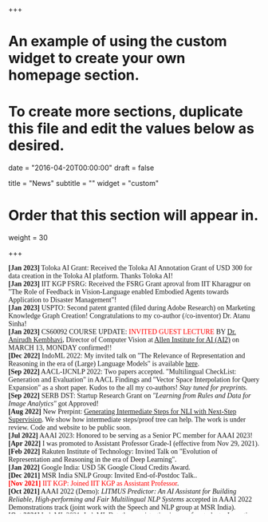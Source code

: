 +++
# An example of using the custom widget to create your own homepage section.
# To create more sections, duplicate this file and edit the values below as desired.

date = "2016-04-20T00:00:00"
draft = false

title = "News"
subtitle = ""
widget = "custom"

# Order that this section will appear in.
weight = 30

+++
<script>
    (function($){
        $(window).on("load",function(){
            $("body").mCustomScrollbar({
				theme:"inset-dark",
				scrollInertia:300,
				mouseWheel:{ enable: true }
            });
        });
    })(jQuery);
</script>

<div class="mCustomScrollbar" data-mcs-theme="inset-dark" style="height:500px;width:100%;font:24px/28px;font-family: cambria; overflow:auto;">
<i class="fas fa-star fa-xs" style="color:gold;text-shadow:2px 2px 2px #000;vertical-align: middle;"></i> <span style="font-weight: bold;">
[Jan 2023]</span> Toloka AI Grant: Received the Toloka AI Annotation Grant of USD 300 for data creation in the Toloka AI platform. Thanks Toloka AI!
<br/>
<i class="fas fa-star fa-xs" style="color:gold;text-shadow:2px 2px 2px #000;vertical-align: middle;"></i> <span style="font-weight: bold;">
[Jan 2023]</span> IIT KGP FSRG: Received the FSRG Grant aproval from IIT Kharagpur on "The Role of Feedback in Vision-Language enabled Embodied Agents towards Application to Disaster Management"!
<br/>
<i class="fas fa-star fa-xs" style="color:gold;text-shadow:2px 2px 2px #000;vertical-align: middle;"></i> <span style="font-weight: bold;">
[Jan 2023]</span> USPTO: Second patent granted (filed during Adobe Research) on Marketing Knowledge Graph Creation! Congratulations to my co-author (/co-inventor) Dr. Atanu Sinha!
<br/>
<i class="fas fa-star fa-xs" style="color:gold;text-shadow:2px 2px 2px #000;vertical-align: middle;"></i> <span style="font-weight: bold;">[Jan 2023]</span> CS60092 COURSE UPDATE:  <span style='color: red'>INVITED GUEST LECTURE</span> BY <a href="https://anikem.github.io/">Dr. Anirudh Kembhavi</a>, Director of Computer Vision at <a href="https://allenai.org/">Allen Institute for AI (AI2)</a> on MARCH 13, MONDAY confirmed!!
<br/>
<i class="fas fa-star fa-xs" style="color:gold;text-shadow:2px 2px 2px #000;vertical-align: middle;"></i>   <span style="font-weight: bold;">[Dec 2022]</span> IndoML 2022: My invited talk on "The Relevance of Representation and Reasoning in the era of (Large) Language Models" is available <a href="https://youtu.be/0US3NMdorPQ?t=5226">here</a>.
<br/>
<i class="fas fa-star fa-xs" style="color:gold;text-shadow:2px 2px 2px #000;vertical-align: middle;"></i>   <span style="font-weight: bold;">[Sep 2022]</span> AACL-IJCNLP 2022: Two papers accepted. "Multilingual CheckList: Generation and Evaluation" in AACL Findings and "Vector Space Interpolation for Query Expansion" as a short paper. Kudos to the all my co-authors! <em> Stay tuned for preprints. </em> 
<br/>
<i class="fas fa-star fa-xs" style="color:gold;text-shadow:2px 2px 2px #000;vertical-align: middle;"></i>   <span style="font-weight: bold;">[Sep 2022]</span> SERB DST: Startup Research Grant on <em>"Learning from Rules and Data for Image Analytics"</em> got Approved!
<br/>
<i class="fas fa-star fa-xs" style="color:gold;text-shadow:2px 2px 2px #000;vertical-align: middle;"></i>   <span style="font-weight: bold;">[Aug 2022]</span> New Prerpint: <a href="https://arxiv.org/abs/2208.14641">Generating Intermediate Steps for NLI with Next-Step Supervision</a>. We show how intermediate steps/proof tree can help. The work is under review. Code and website to be public soon.
<br/>
<i class="fas fa-star fa-xs" style="color:gold;text-shadow:2px 2px 2px #000;vertical-align: middle;"></i>   <span style="font-weight: bold;">[Jul 2022]</span>  AAAI 2023: Honored to be serving as a Senior PC member for AAAI 2023!
<br/>
<i class="fas fa-star fa-xs" style="color:gold;text-shadow:2px 2px 2px #000;vertical-align: middle;"></i>   <span style="font-weight: bold;">[Apr 2022]</span>  I was promoted to Assistant Professor Grade-I (effective from Nov 29, 2021). 
<br/>
<i class="fas fa-star fa-xs" style="color:gold;text-shadow:2px 2px 2px #000;vertical-align: middle;"></i>   <span style="font-weight: bold;">[Feb 2022]</span>  Rakuten Institute of Technology: Invited Talk on "Evolution of Representation and Reasoning in the era of Deep Learning". 
<br/>
<i class="fas fa-star fa-xs" style="color:gold;text-shadow:2px 2px 2px #000;vertical-align: middle;"></i>   <span style="font-weight: bold;">[Jan 2022]</span>  Google India: USD 5K Google Cloud Credits Award. 
<br/>
<i class="fas fa-star fa-xs" style="color:gold;text-shadow:2px 2px 2px #000;vertical-align: middle;"></i>   <span style="font-weight: bold;">[Dec 2021]</span>  MSR India SNLP Group: Invited End-of-Postdoc Talk.</span>. 
<br/>
<span class="blink" style="color:red"><i class="fa fa-bullhorn" style="color:red;text-shadow:1px 1px 1px #000;"></i>   <span style="font-weight: bold;">[Nov 2021]</span>  IIT KGP: Joined IIT KGP as Assistant Professor</span>. 
<br/>
<i class="fas fa-star fa-xs" style="color:gold;text-shadow:2px 2px 2px #000;vertical-align: middle;"></i>  <span style="font-weight: bold;">[Oct 2021]</span>  AAAI 2022 (Demo): <em>LITMUS Predictor: An AI Assistant for Building Reliable, High-performing and Fair Multilingual NLP Systems</em> accepted in AAAI 2022 Demonstrations track (joint work with the Speech and NLP group at MSR India). 
<br/>
<i class="fas fa-star fa-xs" style="color:gold;text-shadow:2px 2px 2px #000;vertical-align: middle;"></i>  <span style="font-weight: bold;">[Oct 2021]</span>  IndoML 2021: <a href="https://indoml.in/"> IndoML Datathon</a> registration is open for students. Lucrative cash prize, and a series of exciting talks by thought leaders in ML/NLP awaits you! So go forth and <a href="https://docs.google.com/forms/d/e/1FAIpQLSd5qftS0eyfIH3QGk3YTwCmMHX7uLVDrk4Q7uz4fQ08nIc_Qw/viewform">register</a>.
<br/>
<i class="fa fa-bullhorn" style="color:red;text-shadow:1px 1px 1px #000;"></i> 
<span style="font-weight: bold;">[Oct 2021]</span>  EMNLP 2021 (MRL Workshop): <a href="https://github.com/microsoft/TaxiXNLI">TaxiXNLI</a> dataset released publicly!
<br/>
<i class="fas fa-star fa-xs" style="color:gold;text-shadow:2px 2px 2px #000;vertical-align: middle;"></i> <span style="font-weight: bold;">[Sep 2021]</span>  EMNLP 2021 (MRL workshop): Work on "Analyzing the Effects of Reasoning Types on Cross-Lingual Transfer Performance" accepted, with co-authors Karthikeyan K, Aalok Sathe and Monojit Choudhury.
<br/>
<i class="fas fa-star fa-xs" style="color:gold;text-shadow:2px 2px 2px #000;vertical-align: middle;"></i> <span style="font-weight: bold;">[Aug 2021]</span>  MILA Philosophy of NLP Reading Group: Invited as a speaker.
<br/>
<i class="fas fa-star fa-xs" style="color:gold;text-shadow:2px 2px 2px #000;vertical-align: middle;"></i> <span style="font-weight: bold;">[Aug 2021]</span>  IndoML 2021: Invited to be a part of the organizing committee (specifically <a href="http://indoml.in/">datathon@IndoML</a>). See <a href="https://labs.iitgn.ac.in/datascience/indoml/">IndoML 2020</a> for reference.
<br/>
<i class="fas fa-star fa-xs" style="color:gold;text-shadow:2px 2px 2px #000;vertical-align: middle;"></i> <span style="font-weight: bold;">[Aug 2021]</span>  NeurIPS-2021 MathAI4ED: Invited as a PC member.
<br/>
<i class="fas fa-star fa-xs" style="color:gold;text-shadow:2px 2px 2px #000;vertical-align: middle;"></i>  <span style="font-weight: bold;">[Aug 2021]</span>   Invited Lecture at <a href="https://edu.ieee.org/in-acsir/ieee-sps/#1625137355153-2c7ec800-1f0f">IEEE SPS Deep Learning Summer School</a> on  "The Interplay between Deep Learning, Logic, and Reasoning"
<br/>
<!-- <i class="fas fa-star fa-xs" style="color:gold;text-shadow:2px 2px 2px #000;vertical-align: middle;"></i>  -->
<i class="fa fa-bullhorn" style="color:red;text-shadow:1px 1px 1px #000;"></i>  <span style="font-weight: bold;">[Jun 2021]</span>   CIKM 2021: Workshop CfP for <a href="https://sites.google.com/view/kinn2021/">"Knowledge Injection in Neural Networks"</a> is now public! Please consider submitting!!
<br/>
<i class="fas fa-star fa-xs" style="color:gold;text-shadow:2px 2px 2px #000;vertical-align: middle;"></i>  <span style="font-weight: bold;">[Jun 2021]</span>   Seminar at IIT-Hyderabad CSE on "Explicit Knowledge and Reasoning in the era of Deep Learning"
<br/>
<i class="fas fa-star fa-xs" style="color:gold;text-shadow:2px 2px 2px #000;vertical-align: middle;"></i>   <span style="font-weight: bold;">[May 2021]</span>   Seminar at IIT-Kharagpur CSE on "Explicit Knowledge and Reasoning in the era of Deep Learning".
<br/>
<i class="fas fa-star fa-xs" style="color:gold;text-shadow:2px 2px 2px #000;vertical-align: middle;"></i>   <span style="font-weight: bold;">[May 2021]</span>   Seminar at IIT-Kharagpur Center for AI on "Explicit Knowledge and Reasoning in the era of Deep Learning".
<br/>
<i class="fas fa-star fa-xs" style="color:gold;text-shadow:2px 2px 2px #000;vertical-align: middle;"></i> 
<!-- <i class="fa fa-bullhorn" style="color:red;text-shadow:1px 1px 1px #000;"></i>  -->
<span style="font-weight: bold;">[Mar 2021]</span>  ICLR 2021 <a href="https://mathai-iclr.github.io/">(MathAI workshop)</a>: Work on "Analyzing The Nuances of Transformers' Polynomial Simplification Abilities" accepted, with co-authors Vishesh Agarwal, and Navin Goyal.
<br/>
<!-- <i class="fas fa-star fa-xs" style="color:gold;text-shadow:2px 2px 2px #000;vertical-align: middle;"></i>  -->
<i class="fa fa-bullhorn" style="color:red;text-shadow:1px 1px 1px #000;"></i>  <span style="font-weight: bold;">[Mar 2021]</span>   IJCAI 2021: Workshop CfP for <a href="https://nsnli.github.io">"Is Neuro-symbolic SOTA still a myth for NLI"</a> is now public! Please consider submitting!!
<br/>
<!-- <i class="fas fa-star fa-xs" style="color:gold;text-shadow:2px 2px 2px #000;vertical-align: middle;"></i>  -->
<i class="fa fa-bullhorn" style="color:red;text-shadow:1px 1px 1px #000;"></i> <span style="font-weight: bold;">[Mar 2021]</span>  IJCAI 2021: Workshop proposoal on "Is Neuro-symbolic SOTA still a myth for NLI" accepted with co-organizers <a href="https://researcher.watson.ibm.com/researcher/view.php?person=ibm-Maria.Chang">Maria Chang</a>, <a href="https://www.cs.utexas.edu/people/faculty-researchers/swarat-chaudhuri">Swarat Chaudhuri</a>, <a href="https://www.microsoft.com/en-us/research/people/monojitc/">Monojit Choudhury</a>, and <a href="https://sebdumancic.github.io/">Sebastijan Dumancic</a>.
<br/>
<i class="fas fa-star fa-xs" style="color:gold;text-shadow:2px 2px 2px #000;vertical-align: middle;"></i> <span style="font-weight: bold;">[Mar 2021]</span>  ICLR 2021 <a href="https://mathai-iclr.github.io/">(MathAI workshop)</a>: Invited as PC member.
<br/>
<i class="fas fa-star fa-xs" style="color:gold;text-shadow:2px 2px 2px #000;vertical-align: middle;"></i> <span style="font-weight: bold;">[Dec 2020]</span>  ACL-IJCNLP-2021: Invited as PC member.
<br/>
<i class="fas fa-star fa-xs" style="color:gold;text-shadow:2px 2px 2px #000;vertical-align: middle;"></i> <span style="font-weight: bold;">[Nov 2020]</span>  CoNLL 2020: Our pre-recorded <a href="https://slideslive.com/38939466/taxinli-taking-a-ride-up-the-nlu-hill">talk</a> on TaxiNLI is online. Hope you enjoy (modulo my lack of expressions :))!
<br/>
<i class="fas fa-star fa-xs" style="color:gold;text-shadow:2px 2px 2px #000;vertical-align: middle;"></i> <span style="font-weight: bold;">[Oct 2020]</span>  NAACL-2021: Invited as PC Member.
<br/>
<!-- <i class="fas fa-star fa-xs" style="color:gold;text-shadow:2px 2px 2px #000;vertical-align: middle;"></i>  -->
<i class="fa fa-bullhorn" style="color:red;text-shadow:1px 1px 1px #000;"></i> 
<span style="font-weight: bold;">[Oct 2020]</span>  CoNLL-2020: <a href="https://github.com/microsoft/TaxiNLI">TaxiNLI</a> dataset released publicly!
<br/>
<i class="fas fa-star fa-xs" style="color:gold;text-shadow:2px 2px 2px #000;vertical-align: middle;"></i> <span style="font-weight: bold;">[Sep 2020]</span>  CoNLL-2020: <a href="https://arxiv.org/abs/2009.14505">TaxiNLI: Taking a ride up the NLU Hill</a> accepted at CoNLL.
<br/>
<i class="fas fa-star fa-xs" style="color:gold;text-shadow:2px 2px 2px #000;vertical-align: middle;"></i> <span style="font-weight: bold;">[Aug 2020]</span>  EACL-2021: Invited as PC Member.
<br/>
<i class="fas fa-star fa-xs" style="color:gold;text-shadow:2px 2px 2px #000;vertical-align: middle;"></i> <span style="font-weight: bold;">[Mar 2020]</span>  EMNLP-20: Invited as PC Member.
<br/>
<i class="fas fa-star fa-xs" style="color:gold;text-shadow:2px 2px 2px #000;vertical-align: middle;"></i> <span style="font-weight: bold;">[Mar 2020]</span>  LANTERN@COLING-20: Invited as PC Member.
<br/>
<!-- <i class="fas fa-star fa-xs" style="color:gold;text-shadow:2px 2px 2px #000;vertical-align: middle;"></i>  -->
<i class="fa fa-bullhorn" style="color:red;text-shadow:1px 1px 1px #000;"></i> 
<span style="font-weight: bold;">[Feb 2020]</span>  Joined MSR India as a Postdoc Researcher.
<br/>
<i class="fas fa-star fa-xs" style="color:gold;text-shadow:2px 2px 2px #000;vertical-align: middle;"></i> <span style="font-weight: bold;">[Jan 2020]</span>  ACL-20: Invited as PC Member.
<br/>
<i class="fas fa-star fa-xs" style="color:gold;text-shadow:2px 2px 2px #000;vertical-align: middle;"></i> <span style="font-weight: bold;">[Dec 2019]</span> USPTO: "Knowledge-sharing between cross-domain Agents" work approved internally to be filed..
<br/>
<i class="fas fa-star fa-xs" style="color:gold;text-shadow:2px 2px 2px #000;vertical-align: middle;"></i> <span style="font-weight: bold;">[Dec 2019]</span>  AAAI-20: "Uncovering Relations for Marketing Knowledge Representation" accepted in StarAI workshop full paper.
<br/>
<i class="fas fa-star fa-xs" style="color:gold;text-shadow:2px 2px 2px #000;vertical-align: middle;"></i> <span style="font-weight: bold;">[Dec 2019]</span>  IJCAI-20: Invited as PC Member.
<br/>
<i class="fas fa-star fa-xs" style="color:gold;text-shadow:2px 2px 2px #000;vertical-align: middle;"></i> <span style="font-weight: bold;">[Oct 2019]</span>  AAAI-20: Exploratory Navigation and Selective Readoing got accepted as AAAI demo.
<br/>
<i class="fas fa-star fa-xs" style="color:gold;text-shadow:2px 2px 2px #000;vertical-align: middle;"></i> <span style="font-weight: bold;">[Sep 2019]</span>  Adobe News: Knowledge Graph Research appears in <a href="https://research.adobe.com/news/knowledge-graphs-turning-complex-information-into-helpful-answers/">Adobe News</a> !
<br/>
<i class="fas fa-star fa-xs" style="color:gold;text-shadow:2px 2px 2px #000;vertical-align: middle;"></i> <span style="font-weight: bold;">[Aug 2019]</span>  AAAI-20: Invited as an AAAI 2020 PC Member!
<br/>
<i class="fas fa-star fa-xs" style="color:gold;text-shadow:2px 2px 2px #000;vertical-align: middle;"></i> <span style="font-weight: bold;">[Aug 2019]</span>  IJCAI-19: Invited as an IJCAI DC Career Panelist!
<br/>
<i class="fas fa-star fa-xs" style="color:gold;text-shadow:2px 2px 2px #000;vertical-align: middle;"></i> <span style="font-weight: bold;">[Aug 2019]</span>  IJCAI-19: Our work on <a href="https://www.ijcai.org/proceedings/2019/0873.pdf">Integrating Knowledge and Reasoning in Image Understanding"</a> got accepted in IJCAI 2019 Survey!
<br/>
<i class="fas fa-star fa-xs" style="color:gold;text-shadow:2px 2px 2px #000;vertical-align: middle;"></i> <span style="font-weight: bold;">[May 2019]</span>  USPTO: First patent on Marketing Knowledge Graph Creation approved!
<br/>
<i class="fas fa-star fa-xs" style="color:gold;text-shadow:2px 2px 2px #000;vertical-align: middle;"></i> <span style="font-weight: bold;">[Nov 2018]</span> WACV-19: Our work on "Spatial Knowledge Distillation on Visual Reasoning" got accepted in WACV 2019!
<br/>
<i class="fas fa-star fa-xs" style="color:gold;text-shadow:2px 2px 2px #000;vertical-align: middle;"></i> <span style="font-weight: bold;">[Oct 2018]</span> KR-19: We had a successful workshop filled with intersting talks from researchers from University of Leeds, IBM Research US, University of Adelaide and Army Research Lab. Their
talks are avaibale at: <a href="https://sites.google.com/view/r2k2018/schedule"></a>.
<br/>
<i class="fas fa-star fa-xs" style="color:gold;text-shadow:2px 2px 2px #000;vertical-align: middle;"></i> <span style="font-weight: bold;">[Aug 2018]</span>   My doctoral dissertation is now publicly available for download in the <a href="https://repository.asu.edu/items/50115">ASU Digital Repostory</a>.
<br/>
<i class="fas fa-star fa-xs" style="color:gold;text-shadow:2px 2px 2px #000;vertical-align: middle;"></i> <span style="font-weight: bold;">[Aug 2018]</span>  UAI-18: We presented this <a href="https://drive.google.com/file/d/1ZwNZDw656IHWb4FLb0pcDltn9rrTHZlg/view?usp=sharing">poster</a> for "Combining Knowledge and Reasoning through Probabilistic Soft Logic for Image Puzzle Solving" in UAI 2018.
<br/>
<!-- <i class="fas fa-star fa-xs" style="color:gold;text-shadow:2px 2px 2px #000;vertical-align: middle;"></i> -->
 <i class="fa fa-bullhorn" style="color:red;text-shadow:1px 1px 1px #000;"></i> <span style="font-weight: bold;">[June 2018]</span>  Successfully defended my thesis. My slides are available on <a href="https://www.dropbox.com/s/xzkr2c7r95wgkpq/PhDDefenseTalk2018.pdf?dl=0">dropbox</a>.
<br/>
<i class="fas fa-star fa-xs" style="color:gold;text-shadow:2px 2px 2px #000;vertical-align: middle;"></i> <span style="font-weight: bold;">[June 2018]</span> Published the Image Riddles code for public use that was used in UAI-18 work. Visit <a href="https://github.com/adityaSomak/ImageRiddleSolving">Github</a>.
<br/>
<i class="fas fa-star fa-xs" style="color:gold;text-shadow:2px 2px 2px #000;vertical-align: middle;"></i> <span style="font-weight: bold;">[June 2018]</span> Published the PSL engine code for public use that was used in AAAI-18 work. Visit <a href="https://github.com/adityaSomak/PSLQA">Github</a>.
<br/>
<i class="fas fa-star fa-xs" style="color:gold;text-shadow:2px 2px 2px #000;vertical-align: middle;"></i> <span style="font-weight: bold;">[May 2018]</span>  UAI-18: Our paper on Image Riddles is accepted in <a href="http://auai.org/uai2018/index.php">UAI 2018</a> (30% acceptance rate).
<br/>
<i class="fas fa-star fa-xs" style="color:gold;text-shadow:2px 2px 2px #000;vertical-align: middle;"></i> <span style="font-weight: bold;">[May 2018]</span>  Invited as a reviewer in Robotics and Autonomus Systems journal.
<br/>
<i class="fas fa-star fa-xs" style="color:gold;text-shadow:2px 2px 2px #000;vertical-align: middle;"></i> <span style="font-weight: bold;">[May 2018]</span>  Our <a href="https://sites.google.com/view/r2k2018/home">Website</a> for KR-2018 workshop is live! Please consider submitting to the workshop.
<br/>
<i class="fas fa-star fa-xs" style="color:gold;text-shadow:2px 2px 2px #000;vertical-align: middle;"></i> <span style="font-weight: bold;">[Mar 2018]</span>  We are organizing the first workshop on "Induce and Deduce: Integrating learning of representations and models with deductive, explainable reasoning that leverages knowledge" in KR 2018 (Phoenix, 27-29 Oct). Website coming soon!
<br/>
<i class="fas fa-star fa-xs" style="color:gold;text-shadow:2px 2px 2px #000;vertical-align: middle;"></i> <span style="font-weight: bold;">[Mar 2018]</span>  I am awarded the University Graduate Fellowship for Spring 2018 for the third time. Thank you ASU, CIDSE!
<br/>
<i class="fas fa-star fa-xs" style="color:gold;text-shadow:2px 2px 2px #000;vertical-align: middle;"></i> <span style="font-weight: bold;">[Feb 2018]</span>  AAAI-18: Presented our work on "Explicit Reasoning over End-to-End Neural Architectures" in AAAI 2018.
<br/>
<i class="fas fa-star fa-xs" style="color:gold;text-shadow:2px 2px 2px #000;vertical-align: middle;"></i> <span style="font-weight: bold;">[Jan 2018]</span>  ASU SW Robotics Symposium-18: Presented our work on "Explicit Reasoning over End-to-End Neural Architectures" in ASU SouthWest Robotics Symposium. The work was nominated for Best Abstract award.
<br/>
<i class="fas fa-star fa-xs" style="color:gold;text-shadow:2px 2px 2px #000;vertical-align: middle;"></i> <span style="font-weight: bold;">[Dec 2017]</span>  CVIU-17: Our accepted manuscript in CVIU is now available online: <a href="http://www.sciencedirect.com/science/article/pii/S1077314217302291">"Image Understanding using Vision and Reasoning through Scene Description Graph"</a>
<br/>
<i class="fas fa-star fa-xs" style="color:gold;text-shadow:2px 2px 2px #000;vertical-align: middle;"></i> <span style="font-weight: bold;">[Dec 2017]</span>  CVIU-17: Our work "Image Understanding using Vision and Reasoning through Scene Description Graph" has been accepted in the reputed <b>Computer Vision and Image Understanding (CVIU)</b> journal.
<br/>
<i class="fas fa-star fa-xs" style="color:gold;text-shadow:2px 2px 2px #000;vertical-align: middle;"></i> <span style="font-weight: bold;">[Nov 2017]</span>  Our Work on Explicit Reasoning over End-To-End Neural Architectures has been accepted in <b>AAAI 2018 (Acceptance Rate: 24.5%, 933 accepted out of 3.8k)</b>.
<br/>
<i class="fas fa-star fa-xs" style="color:gold;text-shadow:2px 2px 2px #000;vertical-align: middle;"></i> <span style="font-weight: bold;">[Nov 2017]</span>  <a href="http://www.visionandreasoning.wordpress.com">Vision and Reasoning Website</a> is live.</b>
<br/>
<i class="fas fa-star fa-xs" style="color:gold;text-shadow:2px 2px 2px #000;vertical-align: middle;"></i> <span style="font-weight: bold;">[Oct 2017]</span>  Invited as a reviewer for The Visual Computer journal.
<br/>
  <i class="fas fa-star fa-xs" style="color:gold;text-shadow:2px 2px 2px #000;vertical-align: middle;"></i> <span style="font-weight: bold;">[July 2017]</span>  Work on Image Riddles accepted as Extended Abstract on <a href="http://www.visionmeetscognition.org/schedule.html">Vision Meets Cognition Workshop, CVPR 2017</a>.
<br/>
<!-- <i class="fas fa-star fa-xs" style="color:gold;text-shadow:2px 2px 2px #000;vertical-align: middle;"></i>  -->
<i class="fa fa-bullhorn" style="color:red;text-shadow:1px 1px 1px #000;"></i> <span style="font-weight: bold;">[May 2017]</span>  Thesis proposal accepted, and officially advanced to candidacy.
<br/>
<i class="fas fa-star fa-xs" style="color:gold;text-shadow:2px 2px 2px #000;vertical-align: middle;"></i> <span style="font-weight: bold;">[May 2017]</span>  Joined JDE, Verisk Analytics as Cognitive Analytics and Machine Learning Research Intern, under Dr. Maneesh Singh, Director, JDE, Cognitive Analytics.
<br/>
<i class="fas fa-star fa-xs" style="color:gold;text-shadow:2px 2px 2px #000;vertical-align: middle;"></i> <span style="font-weight: bold;">[May 2017]</span> Unofficially a Ph.D. Candidate, after successfully defending my proposal on "Knowledge and Reasoning in Image Understanding".
<br/>
<i class="fas fa-star fa-xs" style="color:gold;text-shadow:2px 2px 2px #000;vertical-align: middle;"></i> <span style="font-weight: bold;">[May 2017]</span> Invited as a <a href="https://ijcai-17.org/program-committee.html">review-assistant for IJCAI 2017</a>.
<br/>
<i class="fas fa-star fa-xs" style="color:gold;text-shadow:2px 2px 2px #000;vertical-align: middle;"></i> <span style="font-weight: bold;">[March 2017]</span>   Awarded University Graduate Fellowship for Spring 2017 from ASU, for the third time.
<br/>
<i class="fas fa-star fa-xs" style="color:gold;text-shadow:2px 2px 2px #000;vertical-align: middle;"></i> <span style="font-weight: bold;">[Feb 2017]</span>  Attended AAAI-2017 (DC and the main Conference). Great to know that people are interested in Vision and Reasoning approaches. Here is the <a href="https://sites.google.com/site/somakaditya86/IJCAI_poster_vertical.pdf">poster</a> I presented at the main conference.
<br/>
</div>
